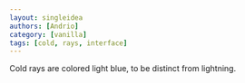 ```yaml
---
layout: singleidea
authors: [Andrio]
category: [vanilla]
tags: [cold, rays, interface]
---
```

Cold rays are colored light blue, to be distinct from lightning.
